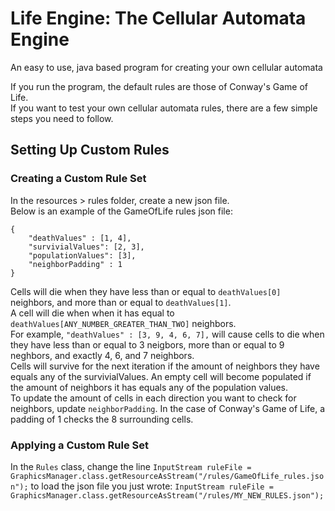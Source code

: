 # Life Engine: The Cellular Automata Engine
An easy to use, java based program for creating your own cellular automata

If you run the program, the default rules are those of Conway's Game of Life.\
If you want to test your own cellular automata rules, there are a few simple steps you need to follow.

## Setting Up Custom Rules
### Creating a Custom Rule Set
In the resources > rules folder, create a new json file.\
Below is an example of the GameOfLife rules json file:
```
{
	"deathValues" : [1, 4],
	"survivialValues": [2, 3],
	"populationValues": [3],
	"neighborPadding" : 1
}
```
Cells will die when they have less than or equal to ```deathValues[0]``` neighbors, and more than or equal to ```deathValues[1]```.\
A cell will die when when it has equal to ```deathValues[ANY_NUMBER_GREATER_THAN_TWO]``` neighbors.\
For example, ```"deathValues" : [3, 9, 4, 6, 7],``` will cause cells to die when they have less than or equal to 3 neigbors, more than or equal to 9 neghbors, and exactly 4, 6, and 7 neighbors.\
Cells will survive for the next iteration if the amount of neighbors they have equals any of the survivialValues. An empty cell will become populated if the amount of neighbors it has equals any of the population values.\
To update the amount of cells in each direction you want to check for neighbors, update ```neighborPadding```. In the case of Conway's Game of Life, a padding of 1 checks the 8 surrounding cells.

### Applying a Custom Rule Set
In the ``Rules`` class, change the line ```InputStream ruleFile = GraphicsManager.class.getResourceAsStream("/rules/GameOfLife_rules.json");``` to load the json file you just wrote: ```InputStream ruleFile = GraphicsManager.class.getResourceAsStream("/rules/MY_NEW_RULES.json");```

